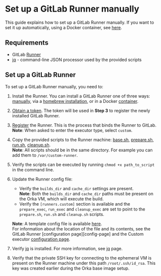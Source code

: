 # Set up a GitLab Runner manually

This guide explains how to set up a GitLab Runner manually. If you want to set it up automatically, using a Docker container, see [here](custom-executor.md#set-up-a-gitlab-runner).

## Requirements

- GitLab [Runner][runner]
- [jq][jq] - command-line JSON processor used by the provided scripts

## Set up a GitLab Runner

To set up a GitLab Runner manually, you need to:  

1. Install the Runner. You can install a GitLab Runner one of three ways: [manually][manual-install], via a [homebrew installation][homebrew-install], or in a Docker [container][docker-install].
2. [Obtain a token][obtain-token]. The token will be used in **Step 3** to register the newly installed GitLab Runner.
3. [Register][register-runner] the Runner. This is the process that binds the Runner to GitLab.  
**Note**: When asked to enter the executor type, select `custom`.
4. Copy the provided scripts to the Runner machine: [base.sh](scripts/base.sh), [prepare.sh](scripts/prepare.sh), [run.sh](scripts/run.sh), [cleanup.sh](scripts/cleanup.sh).  
**Note**: All scripts should be in the same directory. For example you can add them to `/var/custom-runner`.
5. Verify the scripts can be executed by running `chmod +x path_to_script` in the command line.
6. Update the Runner config file:
    * Verify the `builds_dir` and `cache_dir` settings are present.  
    **Note**: Both the `builds_dir` and `cache_dir` paths must be present on the Orka VM, which will execute the build.
    * Verify the `[runners.custom]` section is available and the `prepare_exec`, `run_exec` and `cleanup_exec` are set to point to the `prepare.sh`, `run.sh` and `cleanup.sh` scripts. 

    **Note**: A template config file is available [here](template-config.md).  
    For information about the location of the file and its contents, see the GitLab Runner [configuration page][config-page] and the Custom executor [configuration page][custom-config-page].
7. Verify [jq][jq] is installed. For more information, see [jq][jq] page.
8. Verify that the private SSH key for connecting to the ephemeral VM is present on the Runner machine under this path `/root/.ssh/id_rsa`. This key was created earlier during the Orka base image setup.

[manual-install]: https://docs.gitlab.com/runner/install/osx.html#manual-installation-official
[homebrew-install]: https://docs.gitlab.com/runner/install/osx.html#homebrew-installation-alternative
[docker-install]: https://docs.gitlab.com/runner/install/docker.html
[obtain-token]: https://docs.gitlab.com/ee/ci/runners/#registering-a-specific-runner-with-a-project-registration-token
[register-runner]: https://docs.gitlab.com/runner/register/index.html
[custom-config-page]: https://docs.gitlab.com/runner/executors/custom.html
[jq]: https://stedolan.github.io/jq/
[runner]: https://docs.gitlab.com/runner/